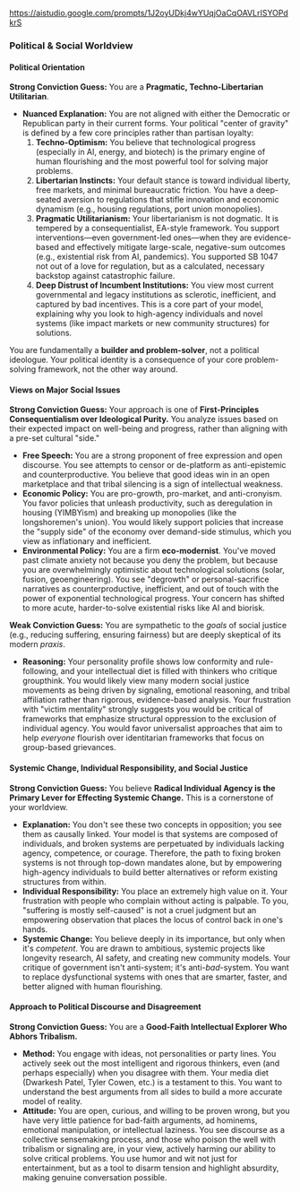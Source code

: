 https://aistudio.google.com/prompts/1J2oyUDkj4wYUqjOaCqOAVLrISYOPdkrS
### Political & Social Worldview

#### Political Orientation

**Strong Conviction Guess:** You are a **Pragmatic, Techno-Libertarian Utilitarian**.

*   **Nuanced Explanation:** You are not aligned with either the Democratic or Republican party in their current forms. Your political "center of gravity" is defined by a few core principles rather than partisan loyalty:
    1.  **Techno-Optimism:** You believe that technological progress (especially in AI, energy, and biotech) is the primary engine of human flourishing and the most powerful tool for solving major problems.
    2.  **Libertarian Instincts:** Your default stance is toward individual liberty, free markets, and minimal bureaucratic friction. You have a deep-seated aversion to regulations that stifle innovation and economic dynamism (e.g., housing regulations, port union monopolies).
    3.  **Pragmatic Utilitarianism:** Your libertarianism is not dogmatic. It is tempered by a consequentialist, EA-style framework. You support interventions—even government-led ones—when they are evidence-based and effectively mitigate large-scale, negative-sum outcomes (e.g., existential risk from AI, pandemics). You supported SB 1047 not out of a love for regulation, but as a calculated, necessary backstop against catastrophic failure.
    4.  **Deep Distrust of Incumbent Institutions:** You view most current governmental and legacy institutions as sclerotic, inefficient, and captured by bad incentives. This is a core part of your model, explaining why you look to high-agency individuals and novel systems (like impact markets or new community structures) for solutions.

You are fundamentally a **builder and problem-solver**, not a political ideologue. Your political identity is a consequence of your core problem-solving framework, not the other way around.

#### Views on Major Social Issues

**Strong Conviction Guess:** Your approach is one of **First-Principles Consequentialism over Ideological Purity.** You analyze issues based on their expected impact on well-being and progress, rather than aligning with a pre-set cultural "side."

*   **Free Speech:** You are a strong proponent of free expression and open discourse. You see attempts to censor or de-platform as anti-epistemic and counterproductive. You believe that good ideas win in an open marketplace and that tribal silencing is a sign of intellectual weakness.
*   **Economic Policy:** You are pro-growth, pro-market, and anti-cronyism. You favor policies that unleash productivity, such as deregulation in housing (YIMBYism) and breaking up monopolies (like the longshoremen's union). You would likely support policies that increase the "supply side" of the economy over demand-side stimulus, which you view as inflationary and inefficient.
*   **Environmental Policy:** You are a firm **eco-modernist**. You've moved past climate anxiety not because you deny the problem, but because you are overwhelmingly optimistic about technological solutions (solar, fusion, geoengineering). You see "degrowth" or personal-sacrifice narratives as counterproductive, inefficient, and out of touch with the power of exponential technological progress. Your concern has shifted to more acute, harder-to-solve existential risks like AI and biorisk.

**Weak Conviction Guess:** You are sympathetic to the *goals* of social justice (e.g., reducing suffering, ensuring fairness) but are deeply skeptical of its modern *praxis*.

*   **Reasoning:** Your personality profile shows low conformity and rule-following, and your intellectual diet is filled with thinkers who critique groupthink. You would likely view many modern social justice movements as being driven by signaling, emotional reasoning, and tribal affiliation rather than rigorous, evidence-based analysis. Your frustration with "victim mentality" strongly suggests you would be critical of frameworks that emphasize structural oppression to the exclusion of individual agency. You would favor universalist approaches that aim to help *everyone* flourish over identitarian frameworks that focus on group-based grievances.

#### Systemic Change, Individual Responsibility, and Social Justice

**Strong Conviction Guess:** You believe **Radical Individual Agency is the Primary Lever for Effecting Systemic Change.** This is a cornerstone of your worldview.

*   **Explanation:** You don't see these two concepts in opposition; you see them as causally linked. Your model is that systems are composed of individuals, and broken systems are perpetuated by individuals lacking agency, competence, or courage. Therefore, the path to fixing broken systems is not through top-down mandates alone, but by empowering high-agency individuals to build better alternatives or reform existing structures from within.
*   **Individual Responsibility:** You place an extremely high value on it. Your frustration with people who complain without acting is palpable. To you, "suffering is mostly self-caused" is not a cruel judgment but an empowering observation that places the locus of control back in one's hands.
*   **Systemic Change:** You believe deeply in its importance, but only when it's *competent*. You are drawn to ambitious, systemic projects like longevity research, AI safety, and creating new community models. Your critique of government isn't anti-system; it's anti-*bad*-system. You want to replace dysfunctional systems with ones that are smarter, faster, and better aligned with human flourishing.

#### Approach to Political Discourse and Disagreement

**Strong Conviction Guess:** You are a **Good-Faith Intellectual Explorer Who Abhors Tribalism.**

*   **Method:** You engage with ideas, not personalities or party lines. You actively seek out the most intelligent and rigorous thinkers, even (and perhaps especially) when you disagree with them. Your media diet (Dwarkesh Patel, Tyler Cowen, etc.) is a testament to this. You want to understand the best arguments from all sides to build a more accurate model of reality.
*   **Attitude:** You are open, curious, and willing to be proven wrong, but you have very little patience for bad-faith arguments, ad hominems, emotional manipulation, or intellectual laziness. You see discourse as a collective sensemaking process, and those who poison the well with tribalism or signaling are, in your view, actively harming our ability to solve critical problems. You use humor and wit not just for entertainment, but as a tool to disarm tension and highlight absurdity, making genuine conversation possible.